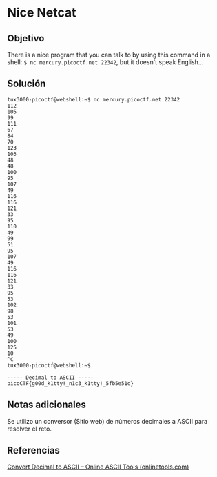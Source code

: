 # Nice Netcat
## Objetivo

There is a nice program that you can talk to by using this command in a shell: `$ nc mercury.picoctf.net 22342`, but it doesn't speak English...
## Solución

```shell
tux3000-picoctf@webshell:~$ nc mercury.picoctf.net 22342
112 
105 
99 
111 
67 
84 
70 
123 
103 
48 
48 
100 
95 
107 
49 
116 
116 
121 
33 
95 
110 
49 
99 
51 
95 
107 
49 
116 
116 
121 
33 
95 
53 
102 
98 
53 
101 
53 
49 
100 
125 
10
^C   
tux3000-picoctf@webshell:~$ 

----- Decimal to ASCII -----
picoCTF{g00d_k1tty!_n1c3_k1tty!_5fb5e51d}
```
## Notas adicionales

Se utilizo un conversor (Sitio web) de números decimales a ASCII para resolver el reto.
## Referencias

[Convert Decimal to ASCII – Online ASCII Tools (onlinetools.com)](https://onlinetools.com/ascii/convert-decimal-to-ascii)